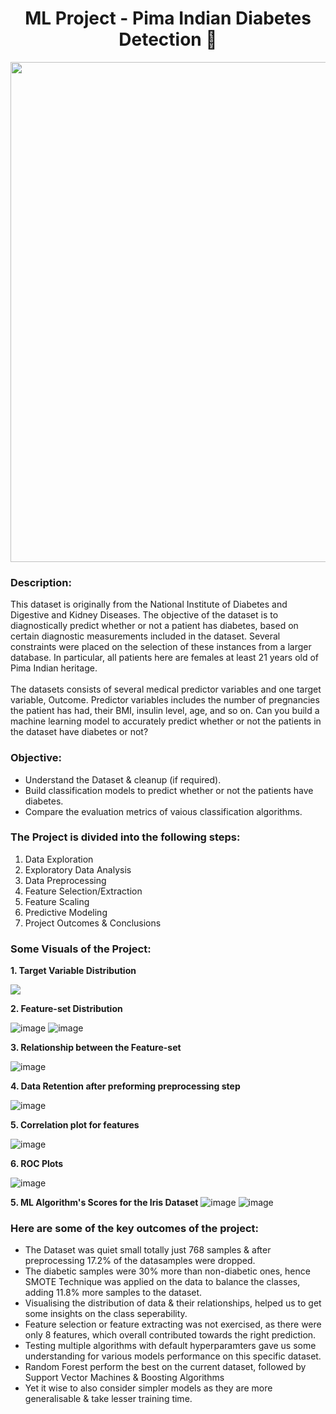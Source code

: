 # <center> ML Project - Pima Indian Diabetes Detection 💉</center>

<p align="center"><img src="https://user-images.githubusercontent.com/54996245/141647667-e005a6a7-8e8c-4395-bab1-9aee47bd4e3b.jpg" style="width: 800px;"/></p>

### Description:
This dataset is originally from the National Institute of Diabetes and Digestive and Kidney Diseases. The objective of the dataset is to diagnostically predict whether or not a patient has diabetes, based on certain diagnostic measurements included in the dataset. Several constraints were placed on the selection of these instances from a larger database. In particular, all patients here are females at least 21 years old of Pima Indian heritage. <br><br>The datasets consists of several medical predictor variables and one target variable, Outcome. Predictor variables includes the number of pregnancies the patient has had, their BMI, insulin level, age, and so on. Can you build a machine learning model to accurately predict whether or not the patients in the dataset have diabetes or not?

### Objective:
- Understand the Dataset & cleanup (if required).
- Build classification models to predict whether or not the patients have diabetes.
- Compare the evaluation metrics of vaious classification algorithms.

### The Project is divided into the following steps:
1. Data Exploration
2. Exploratory Data Analysis
3. Data Preprocessing
4. Feature Selection/Extraction
5. Feature Scaling
6. Predictive Modeling
7. Project Outcomes & Conclusions
  
### Some Visuals of the Project:

**1. Target Variable Distribution**
<p align="left"><img src="https://user-images.githubusercontent.com/54996245/140968400-955f7936-5364-46e5-93ab-7f377967337d.png" /></p>

**2. Feature-set Distribution**

![image](https://user-images.githubusercontent.com/54996245/140968604-ada9ef59-72b0-4d34-9ca8-83df78c7234c.png)
![image](https://user-images.githubusercontent.com/54996245/140968617-ceaa45a1-35cc-4d3e-bc72-3b8d221f2e1c.png)

**3. Relationship between the Feature-set**

![image](https://user-images.githubusercontent.com/54996245/140968656-574e4edc-3f4c-4c3a-9359-07bde41d538a.png)

**4. Data Retention after preforming preprocessing step**

![image](https://user-images.githubusercontent.com/54996245/140968701-7b426b4b-9740-4398-a3c0-0e5ae190cc8e.png)

**5. Correlation plot for features**

![image](https://user-images.githubusercontent.com/54996245/140968731-2d37bde1-3235-4a07-813d-1313339e481c.png)

**6. ROC Plots**

![image](https://user-images.githubusercontent.com/54996245/140968858-ac6271bb-f3a6-4a07-a353-6529eea56b2b.png)


**5. ML Algorithm's Scores for the Iris Dataset**
![image](https://user-images.githubusercontent.com/54996245/140968943-d4051d54-2b91-4b59-921f-0629c925a86d.png)
![image](https://user-images.githubusercontent.com/54996245/140968960-fb10b8e0-1787-46be-bf4b-af1d8bbb6418.png)



### Here are some of the key outcomes of the project:
- The Dataset was quiet small totally just 768 samples & after preprocessing 17.2% of the datasamples were dropped. 
- The diabetic samples were 30% more than non-diabetic ones, hence SMOTE Technique was applied on the data to  balance the classes, adding 11.8% more samples to the dataset.
- Visualising the distribution of data & their relationships, helped us to get some insights on the class seperability.
- Feature selection or feature extracting was not exercised, as there were only 8 features, which overall contributed towards the right prediction.
- Testing multiple algorithms with default hyperparamters gave us some understanding for various models performance on this specific dataset.
- Random Forest perform the best on the current dataset, followed by Support Vector Machines & Boosting Algorithms
- Yet it wise to also consider simpler models as they are more generalisable & take lesser training time.

